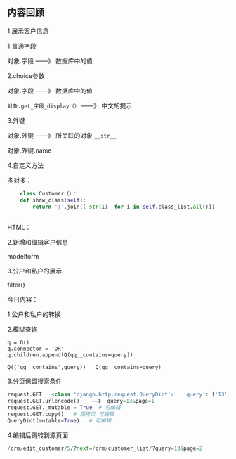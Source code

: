 ## 内容回顾

1.展示客户信息

1.普通字段

对象.字段   ——》 数据库中的值

2.choice参数

对象.字段   ——》 数据库中的值

`对象.get_字段_display（）`       ——》 中文的提示

3.外键

对象.外键   ——》 所关联的对象    `__str__`

对象.外键.name   

4.自定义方法

多对多：

```python
	class Customer（）：
	def show_class(self):
        return '|'.join([ str(i)  for i in self.class_list.all()])
        
```

HTML：

2.新增和编辑客户信息

modelform

3.公户和私户的展示

filter()

今日内容：

1.公户和私户的转换

2.模糊查询

```
q = Q()
q.connector = 'OR'
q.children.append(Q(qq__contains=query))

Q(('qq__contains',query))   Q(qq__contains=query) 
```

3.分页保留搜索条件

```python
request.GET   <class 'django.http.request.QueryDict'>   'query': ['13']  
request.GET.urlencode()    ——》  query=13&page=1
request.GET._mutable = True  # 可编辑
request.GET.copy()   # 深拷贝 可编辑
QueryDict(mutable=True)   # 可编辑
```

4.编辑后跳转到源页面

```python
/crm/edit_customer/5/?next=/crm/customer_list/?query=13&page=2
```





